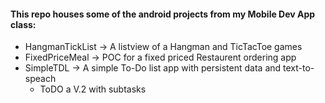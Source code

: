 #### This repo houses some of the android projects from my Mobile Dev App class:
  * HangmanTickList -> A listview of a Hangman and TicTacToe games
  * FixedPriceMeal -> POC for a fixed priced Restaurent ordering app
  * SimpleTDL -> A simple To-Do list app with persistent data and text-to-speach
    * ToDO a V.2 with subtasks
